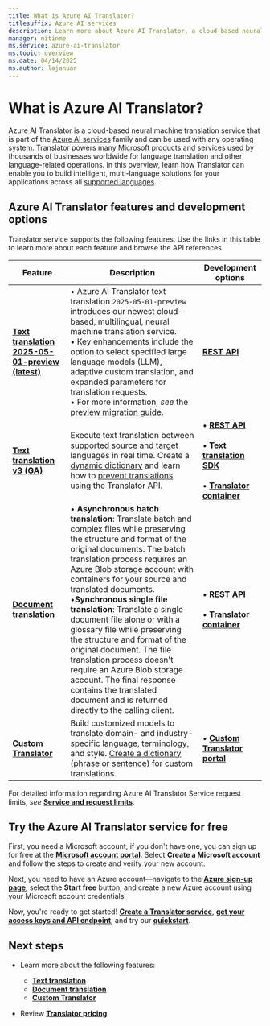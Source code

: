 ```yaml
---
title: What is Azure AI Translator?
titlesuffix: Azure AI services
description: Learn more about Azure AI Translator, a cloud-based neural machine translation solution that translates text across multiple languages and dialects.
manager: nitinme
ms.service: azure-ai-translator
ms.topic: overview
ms.date: 04/14/2025
ms.author: lajanuar
---
```


# What is Azure AI Translator?

Azure AI Translator is a cloud-based neural machine translation service that is part of the [Azure AI services](../what-are-ai-services.md) family and can be used with any operating system. Translator powers many Microsoft products and services used by thousands of businesses worldwide for language translation and other language-related operations. In this overview, learn how Translator can enable you to build intelligent, multi-language solutions for your applications across all [supported languages](./language-support.md).

## Azure AI Translator features and development options

Translator service supports the following features. Use the links in this table to learn more about each feature and browse the API references.

| Feature | Description | Development options |
|----------|-------------|--------------------------|
|[**Text translation 2025-05-01-preview (latest)**](text-translation/reference/preview/overview.md) | &bullet; Azure AI Translator text translation `2025-05-01-preview` introduces our newest cloud-based, multilingual, neural machine translation service.</br>&bullet; Key enhancements include the option to select specified large language models (LLM), adaptive custom translation, and expanded parameters for translation requests.</br>&bullet; For more information, *see* the [preview migration guide](text-translation/how-to/migrate-to-preview.md).  | [**REST API**](text-translation/reference/rest-api-guide.md)|
| [**Text translation v3 (GA)**](text-translation/overview.md) | Execute text translation between supported source and target languages in real time. Create a [dynamic dictionary](dynamic-dictionary.md) and learn how to [prevent translations](prevent-translation.md) using the Translator API. | &bull; [**REST API**](text-translation/reference/rest-api-guide.md)</br></br>&bull; [**Text translation SDK**](text-sdk-overview.md) </br></br>&bull; [**Translator container**](containers/translator-how-to-install-container.md)|
| [**Document translation**](document-translation/overview.md)| &bullet; **Asynchronous batch translation**: Translate batch and complex files while preserving the structure and format of the original documents. The batch translation process requires an Azure Blob storage account with containers for your source and translated documents.</br>&bullet;**Synchronous single file translation**: Translate a single document file alone or with a glossary file while preserving the structure and format of the original document. The file translation process doesn't require an Azure Blob storage account. The final response contains the translated document and is returned directly to the calling client. | &bull; [**REST API**](document-translation/reference/rest-api-guide.md)</br></br>&bull; [**Translator container**](containers/translator-how-to-install-container.md)|
| [**Custom Translator**](custom-translator/overview.md) | Build customized models to translate domain- and industry-specific language, terminology, and style. [Create a dictionary (phrase or sentence)](custom-translator/concepts/dictionaries.md) for custom translations. | &bull; [**Custom Translator portal**](https://portal.customtranslator.azure.ai/)|

For detailed information regarding Azure AI Translator Service request limits, *see* [**Service and request limits**](service-limits.md#text-translation).

## Try the Azure AI Translator service for free

First, you need a Microsoft account; if you don't have one, you can sign up for free at the [**Microsoft account portal**](https://account.microsoft.com/account). Select **Create a Microsoft account** and follow the steps to create and verify your new account.

Next, you need to  have an Azure account—navigate to the [**Azure sign-up page**](https://azure.microsoft.com/free/ai/), select the **Start free** button, and create a new Azure account using your Microsoft account credentials.

Now, you're ready to get started! [**Create a Translator service**](create-translator-resource.md "Go to the Azure portal."), [**get your access keys and API endpoint**](create-translator-resource.md#authentication-keys-and-endpoint-url "An endpoint URL and read-only key are required for authentication."), and try our [**quickstart**](quickstart-text-rest-api.md "Learn to use Translator via REST.").

## Next steps

* Learn more about the following features:

  * [**Text translation**](text-translation/overview.md)
  * [**Document translation**](document-translation/overview.md)
  * [**Custom Translator**](custom-translator/overview.md)

* Review [**Translator pricing**](https://azure.microsoft.com/pricing/details/cognitive-services/translator-text-api/)
